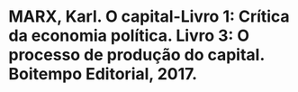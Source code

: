 # MARX, Karl. **O capital-Livro 1: Crítica da economia política. Livro 3: O processo de produção do capital**. Boitempo Editorial, 2017.